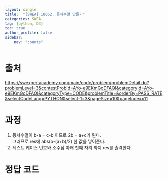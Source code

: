 ```yaml
---
layout: single
title:  "[SWEA] 18662. 등차수열 만들기"
categories: SWEA
tag: [python, D3]
toc: true
author_profile: false
sidebar:
    nav: "counts"
---
```


# 출처
<https://swexpertacademy.com/main/code/problem/problemDetail.do?problemLevel=3&contestProbId=AYo-e9EKmGoDFAQI&categoryId=AYo-e9EKmGoDFAQI&categoryType=CODE&problemTitle=&orderBy=PASS_RATE&selectCodeLang=PYTHON&select-1=3&pageSize=10&pageIndex=11>


  
  
# 과정
1. 등차수열이 b-a = c-b 이므로 2b = a+c가 된다.  
그러므로 res에 abs(b-(a+b)/2) 한 값을 넣어준다.
2. 테스트 케이스 번호와 소수점 아래 첫째 자리 까지 res를 출력한다.


 




# 정답 코드
<script src="https://gist.github.com/kghees/3776eb4ca0ce7b4f8c962bcfef2a2f77.js"></script>